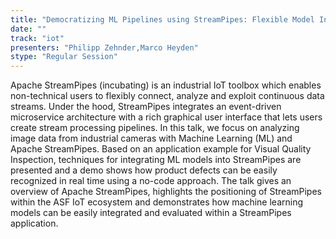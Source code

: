 ```yaml
---
title: "Democratizing ML Pipelines using StreamPipes: Flexible Model Integration and Serving for Industrial IoT Applications"
date: "" 
track: "iot"
presenters: "Philipp Zehnder,Marco Heyden"
stype: "Regular Session"
---
```

Apache StreamPipes (incubating) is an industrial IoT toolbox which enables non-technical users to flexibly connect, analyze and exploit continuous data streams. Under the hood, StreamPipes integrates an event-driven microservice architecture with a rich graphical user interface that lets users create stream processing pipelines. In this talk, we focus on analyzing image data from industrial cameras with Machine Learning (ML) and Apache StreamPipes. Based on an application example for Visual Quality Inspection, techniques for integrating ML models into StreamPipes are presented and a demo shows how product defects can be easily recognized in real time using a no-code approach.
 The talk gives an overview of Apache StreamPipes, highlights the positioning of StreamPipes within the ASF IoT ecosystem and demonstrates how machine learning models can be easily integrated and evaluated within a StreamPipes application.